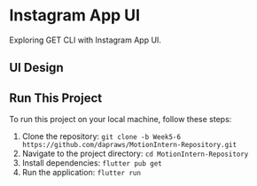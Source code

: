 # Instagram App UI

Exploring GET CLI with Instagram App UI.

## UI Design

## Run This Project

To run this project on your local machine, follow these steps:

1. Clone the repository: `git clone -b Week5-6 https://github.com/dapraws/MotionIntern-Repository.git`
2. Navigate to the project directory: `cd MotionIntern-Repository`
3. Install dependencies: `flutter pub get`
4. Run the application: `flutter run`
